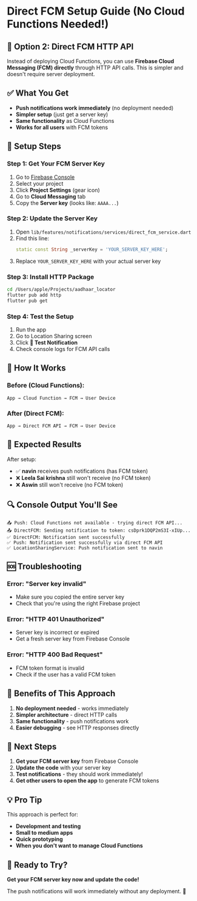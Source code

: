 # Direct FCM Setup Guide (No Cloud Functions Needed!)

## 🚀 **Option 2: Direct FCM HTTP API**

Instead of deploying Cloud Functions, you can use **Firebase Cloud Messaging (FCM) directly** through HTTP API calls. This is simpler and doesn't require server deployment.

## ✅ **What You Get**

- **Push notifications work immediately** (no deployment needed)
- **Simpler setup** (just get a server key)
- **Same functionality** as Cloud Functions
- **Works for all users** with FCM tokens

## 🔧 **Setup Steps**

### **Step 1: Get Your FCM Server Key**

1. Go to [Firebase Console](https://console.firebase.google.com)
2. Select your project
3. Click **Project Settings** (gear icon)
4. Go to **Cloud Messaging** tab
5. Copy the **Server key** (looks like: `AAAA...`)

### **Step 2: Update the Server Key**

1. Open `lib/features/notifications/services/direct_fcm_service.dart`
2. Find this line:
   ```dart
   static const String _serverKey = 'YOUR_SERVER_KEY_HERE';
   ```
3. Replace `YOUR_SERVER_KEY_HERE` with your actual server key

### **Step 3: Install HTTP Package**

```bash
cd /Users/apple/Projects/aadhaar_locator
flutter pub add http
flutter pub get
```

### **Step 4: Test the Setup**

1. Run the app
2. Go to Location Sharing screen
3. Click **🧪 Test Notification**
4. Check console logs for FCM API calls

## 🎯 **How It Works**

### **Before (Cloud Functions):**
```
App → Cloud Function → FCM → User Device
```

### **After (Direct FCM):**
```
App → Direct FCM API → FCM → User Device
```

## 📱 **Expected Results**

After setup:
- ✅ **navin** receives push notifications (has FCM token)
- ❌ **Leela Sai krishna** still won't receive (no FCM token)
- ❌ **Aswin** still won't receive (no FCM token)

## 🔍 **Console Output You'll See**

```
📤 Push: Cloud Functions not available - trying direct FCM API...
📤 DirectFCM: Sending notification to token: csDprk1DQP2mS3I-xIUp...
✅ DirectFCM: Notification sent successfully
✅ Push: Notification sent successfully via direct FCM API
✅ LocationSharingService: Push notification sent to navin
```

## 🆘 **Troubleshooting**

### **Error: "Server key invalid"**
- Make sure you copied the entire server key
- Check that you're using the right Firebase project

### **Error: "HTTP 401 Unauthorized"**
- Server key is incorrect or expired
- Get a fresh server key from Firebase Console

### **Error: "HTTP 400 Bad Request"**
- FCM token format is invalid
- Check if the user has a valid FCM token

## 🎉 **Benefits of This Approach**

1. **No deployment needed** - works immediately
2. **Simpler architecture** - direct HTTP calls
3. **Same functionality** - push notifications work
4. **Easier debugging** - see HTTP responses directly

## 🚀 **Next Steps**

1. **Get your FCM server key** from Firebase Console
2. **Update the code** with your server key
3. **Test notifications** - they should work immediately!
4. **Get other users to open the app** to generate FCM tokens

## 💡 **Pro Tip**

This approach is perfect for:
- **Development and testing**
- **Small to medium apps**
- **Quick prototyping**
- **When you don't want to manage Cloud Functions**

## 🎯 **Ready to Try?**

**Get your FCM server key now and update the code!** 

The push notifications will work immediately without any deployment. 🚀





